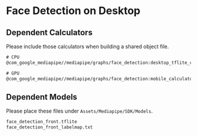 # Face Detection on Desktop

## Dependent Calculators
Please include those calculators when building a shared object file.

```txt
# CPU
@com_google_mediapipe//mediapipe/graphs/face_detection:desktop_tflite_calculators

# GPU
@com_google_mediapipe//mediapipe/graphs/face_detection:mobile_calculators
```

## Dependent Models
Please place these files under `Assets/Mediapipe/SDK/Models`.

```txt
face_detection_front.tflite
face_detection_front_labelmap.txt
```
